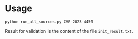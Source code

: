 # Usage

```
python run_all_sources.py CVE-2023-4450
```

Result for validation is the content of the file `init_result.txt`.
